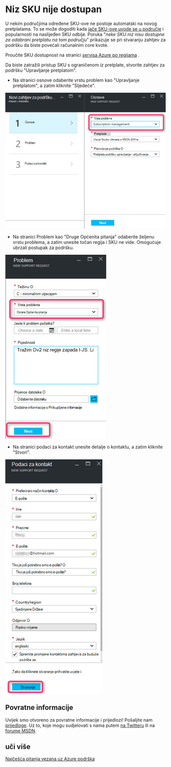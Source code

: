 <properties
     pageTitle="Niz SKU dostupna | Microsoft Azure"
     description="Neki nizovi prikazuju SKU nisu dostupne za odabrani pretplatu na tom području."
     services="Azure Supportability"
     documentationCenter=""
     authors="ganganarayanan"
     manager="scotthit"
     editor=""/>

<tags
     ms.service="azure-supportability"
     ms.workload="na"
     ms.tgt_pltfrm="na"
     ms.devlang="na"
     ms.topic="article"
     ms.date="08/12/2016"
     ms.author="gangan"/>

# <a name="sku-series-unavailable"></a>Niz SKU nije dostupan

U nekim područjima određene SKU-ove ne postoje automatski na novog pretplatama.  To se može dogoditi kada [jače SKU-ove uvode se u područje](https://azure.microsoft.com/updates/announcing-new-dv2-series-virtual-machine-size/) i popularnosti na naslijeđen SKU odbije.
Poruka "*neke SKU niz nisu dostupne za odabrani pretplatu na tom području*" prikazuje se pri stvaranju zahtjev za podršku da biste povećali računalnim core kvote.

Proučite SKU dostupnost na stranici [servisa Azure po regijama](https://azure.microsoft.com/regions/#services) . 

Da biste zatražili pristup SKU s ograničenom iz pretplate, stvorite zahtjev za podršku "Upravljanje pretplatom".

- Na stranici osnove odaberite vrstu problem kao "Upravljanje pretplatom", a zatim kliknite "Sljedeće".

![Osnove plohu](./media/SKU-series-unavailable/BasicsSubMgmt.png)

- Na stranici Problem kao "Druge Općenita pitanja" odaberite željenu vrstu problema, a zatim unesite točan regija i SKU ne vide.
Omogućuje ubrzali postupak za podršku.

![Problem](./media/SKU-series-unavailable/ProblemSubMgmt.png)

- Na stranici podaci za kontakt unesite detalje o kontaktu, a zatim kliknite "Stvori".

![Podaci za kontakt](./media/SKU-series-unavailable/ContactInformation.png)

## <a name="feedback"></a>Povratne informacije
Uvijek smo otvoreno za povratne informacije i prijedlozi! Pošaljite nam [prijedloge](https://feedback.azure.com/forums/266794-support-feedback). Uz to, koje mogu sudjelovati s nama putem [na Twitteru](https://twitter.com/azuresupport) ili na [forume MSDN](https://social.msdn.microsoft.com/Forums/azure).

## <a name="learn-more"></a>uči više
[Najčešća pitanja vezana uz Azure podrška](https://azure.microsoft.com/support/faq)
